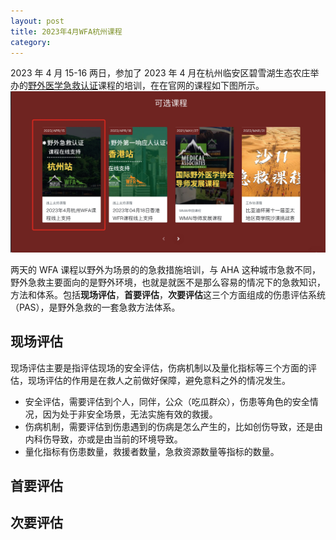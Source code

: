 ```yaml
---
layout: post
title: 2023年4月WFA杭州课程
category: 
---
```


2023 年 4 月 15-16 两日，参加了 2023 年 4 月在杭州临安区碧雪湖生态农庄举办的[野外医学急救认证](https://expednet.cn/)课程的培训，在在官网的课程如下图所示。
![wfa course](/images/wfa/WechatIMG70.jpeg)

两天的 WFA 课程以野外为场景的的急救措施培训，与 AHA 这种城市急救不同，野外急救主要面向的是野外环境，也就是就医不是那么容易的情况下的急救知识，方法和体系。包括**现场评估**，**首要评估**，**次要评估**这三个方面组成的伤患评估系统（PAS），是野外急救的一套急救方法体系。


## 现场评估
现场评估主要是指评估现场的安全评估，伤病机制以及量化指标等三个方面的评估，现场评估的作用是在救人之前做好保障，避免意料之外的情况发生。
* 安全评估，需要评估到个人，同伴，公众（吃瓜群众），伤患等角色的安全情况，因为处于非安全场景，无法实施有效的救援。
* 伤病机制，需要评估到伤患遇到的伤病是怎么产生的，比如创伤导致，还是由内科伤导致，亦或是由当前的环境导致。
* 量化指标有伤患数量，救援者数量，急救资源数量等指标的数量。
## 首要评估


## 次要评估
